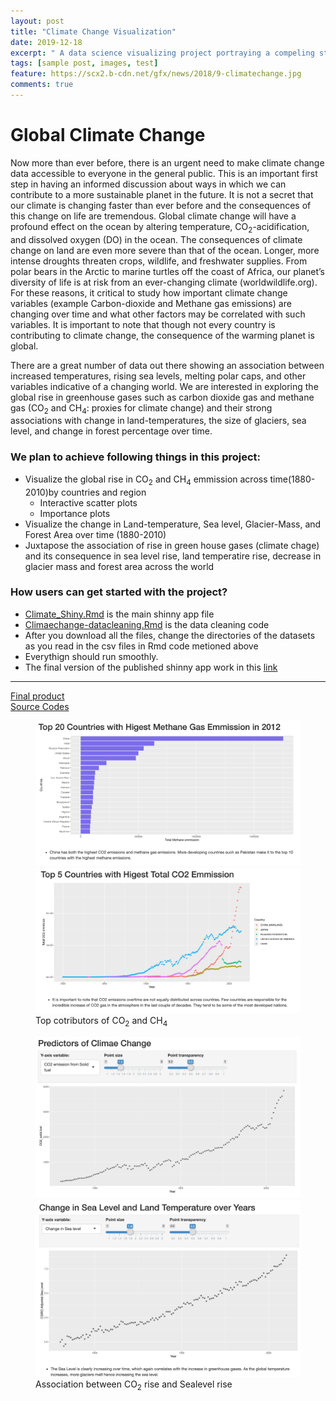 ```yaml
---
layout: post
title: "Climate Change Visualization"
date: 2019-12-18
excerpt: " A data science visualizing project portraying a compeling story on Climate Change: R"
tags: [sample post, images, test]
feature: https://scx2.b-cdn.net/gfx/news/2018/9-climatechange.jpg
comments: true
---
```


# Global Climate Change

Now more than ever before, there is an urgent need to make climate change data accessible to everyone in the general public.
This is an important first step in having an informed discussion about ways in which we can contribute to a more sustainable
planet in the future. It is not a secret that our climate is changing faster than ever before and the consequences of 
this change on life are tremendous. Global climate change will have a profound effect on the ocean by altering temperature, 
CO<sub>2</sub>-acidification, and dissolved oxygen (DO) in the ocean. The consequences of climate change on land are even more severe 
than that of the ocean. Longer, more intense droughts threaten crops, wildlife, and freshwater supplies. From polar bears in 
the Arctic to marine turtles off the coast of Africa, our planet’s diversity of life is at risk from an ever-changing climate 
(worldwildlife.org). For these reasons, it critical to study how important climate change variables (example Carbon-dioxide 
and Methane gas emissions) are changing over time and what other factors may be correlated with such variables. 
It is important to note that though not every country is contributing to climate change, the consequence of the warming 
planet is global.

There are a great number of data out there showing an association between increased temperatures, rising
sea levels, melting polar caps, and other variables indicative of a changing world. We are interested in exploring the global 
rise in greenhouse gases such as carbon dioxide gas and methane gas (CO<sub>2</sub> and CH<sub>4</sub>: proxies for climate change) and their strong
associations with change in land-temperatures, the size of glaciers, sea level, and change in forest percentage over time.

### We plan to achieve following things in this project:
- Visualize the global rise in CO<sub>2</sub> and CH<sub>4</sub> emmission across time(1880-2010)by countries and region  
  - Interactive scatter plots
  - Importance plots
- Visualize the change in Land-temperature, Sea level, Glacier-Mass, and Forest Area over time (1880-2010)
- Juxtapose the association of rise in green house gases (climate chage) and its consequence in sea level rise, land temperatire rise,
decrease in glacier mass and forest area across the world

### How users can get started with the project?
- [Climate_Shiny.Rmd](https://github.com/gurungkshitij/climate_change/blob/master/Climate_Shiny.Rmd) is the main shinny app file
- [Climaechange-datacleaning.Rmd](https://github.com/gurungkshitij/climate_change/blob/master/Climaechange-datacleaning.Rmd) is the 
data cleaning code 
- After you download all the files, change the directories of the datasets as you read in the csv files in Rmd code metioned above
- Everythign should run smoothly. 
- The final version of the published shinny app work in this [link](https://gurung.shinyapps.io/Climate_Shiny/)

<hr>

<form class="form-inline">
<div markdown="0"><a href="https://gurung.shinyapps.io/Climate_Shiny/" class="btn btn-success"> Final product</a></div>
<div markdown="0"><a href="https://github.com/gurungkshitij/climate_change" class="btn btn-info"> Source Codes</a></div>
</form>

<figure class="half">
    <a href='/assets/img/ch4.jpg'><img src='/assets/img/ch4.jpg'></a>
    <a href='/assets/img/co2_country.jpg'><img src='/assets/img/co2_country.jpg'></a>
    <figcaption>Top cotributors of CO<sub>2</sub> and CH<sub>4</sub> </figcaption>
</figure>
        
<figure class="half">
	<a href='/assets/img/co2.jpg'><img src='/assets/img/co2.jpg'></a>
	<a href='/assets/img/sealevel.jpg'><img src='/assets/img/sealevel.jpg'></a>
    <figcaption>Association between CO<sub>2</sub> rise and Sealevel rise</figcaption>
</figure>


